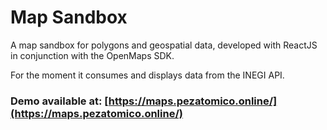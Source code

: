 # Map Sandbox

A map sandbox for polygons and geospatial data, developed with ReactJS in conjunction with the OpenMaps SDK.

For the moment it consumes and displays data from the INEGI API.

### Demo available at: [https://maps.pezatomico.online/](https://maps.pezatomico.online/)
